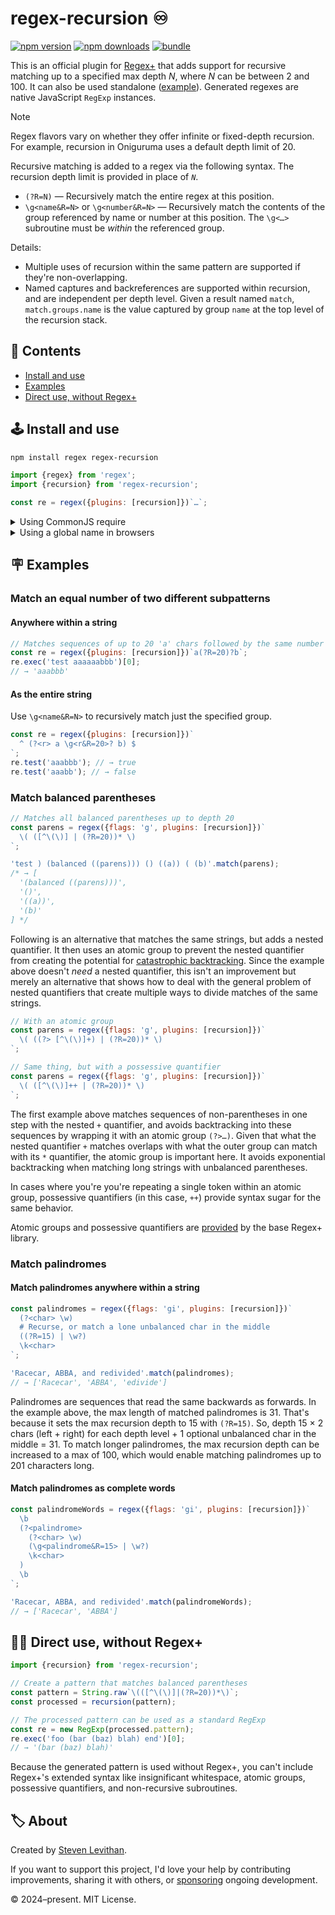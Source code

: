 # regex-recursion ♾️

[![npm version][npm-version-src]][npm-version-href]
[![npm downloads][npm-downloads-src]][npm-downloads-href]
[![bundle][bundle-src]][bundle-href]

This is an official plugin for [Regex+](https://github.com/slevithan/regex) that adds support for recursive matching up to a specified max depth *N*, where *N* can be between 2 and 100. It can also be used standalone ([example](#️-direct-use-without-regex)). Generated regexes are native JavaScript `RegExp` instances.

> [!NOTE]
> Regex flavors vary on whether they offer infinite or fixed-depth recursion. For example, recursion in Oniguruma uses a default depth limit of 20.

Recursive matching is added to a regex via the following syntax. The recursion depth limit is provided in place of *`N`*.

- `(?R=N)` — Recursively match the entire regex at this position.
- `\g<name&R=N>` or `\g<number&R=N>` — Recursively match the contents of the group referenced by name or number at this position. The `\g<…>` subroutine must be *within* the referenced group.

Details:

- Multiple uses of recursion within the same pattern are supported if they're non-overlapping.
- Named captures and backreferences are supported within recursion, and are independent per depth level. Given a result named `match`, `match.groups.name` is the value captured by group `name` at the top level of the recursion stack.

## 📜 Contents

- [Install and use](#️-install-and-use)
- [Examples](#-examples)
- [Direct use, without Regex+](#️-direct-use-without-regex)

## 🕹️ Install and use

```sh
npm install regex regex-recursion
```

```js
import {regex} from 'regex';
import {recursion} from 'regex-recursion';

const re = regex({plugins: [recursion]})`…`;
```

<details>
  <summary>Using CommonJS require</summary>

```js
const {regex} = require('regex');
const {recursion} = require('regex-recursion-cjs');

const re = regex({plugins: [recursion]})`…`;
```

> **Note:** [*regex-recursion-cjs*](https://www.npmjs.com/package/regex-recursion-cjs) is a third-party CommonJS wrapper for this library. It might not always be up to date with the latest version.
</details>

<details>
  <summary>Using a global name in browsers</summary>

```html
<script src="https://cdn.jsdelivr.net/npm/regex@6.0.1/dist/regex.min.js"></script>
<script src="https://cdn.jsdelivr.net/npm/regex-recursion@6.0.2/dist/regex-recursion.min.js"></script>
<script>
  const {regex} = Regex;
  const {recursion} = Regex.plugins;

  const re = regex({plugins: [recursion]})`…`;
</script>
```
</details>

## 🪧 Examples

### Match an equal number of two different subpatterns

#### Anywhere within a string

```js
// Matches sequences of up to 20 'a' chars followed by the same number of 'b'
const re = regex({plugins: [recursion]})`a(?R=20)?b`;
re.exec('test aaaaaabbb')[0];
// → 'aaabbb'
```

#### As the entire string

Use `\g<name&R=N>` to recursively match just the specified group.

```js
const re = regex({plugins: [recursion]})`
  ^ (?<r> a \g<r&R=20>? b) $
`;
re.test('aaabbb'); // → true
re.test('aaabb'); // → false
```

### Match balanced parentheses

```js
// Matches all balanced parentheses up to depth 20
const parens = regex({flags: 'g', plugins: [recursion]})`
  \( ([^\(\)] | (?R=20))* \)
`;

'test ) (balanced ((parens))) () ((a)) ( (b)'.match(parens);
/* → [
  '(balanced ((parens)))',
  '()',
  '((a))',
  '(b)'
] */
```

Following is an alternative that matches the same strings, but adds a nested quantifier. It then uses an atomic group to prevent the nested quantifier from creating the potential for [catastrophic backtracking](https://www.regular-expressions.info/catastrophic.html). Since the example above doesn't *need* a nested quantifier, this isn't an improvement but merely an alternative that shows how to deal with the general problem of nested quantifiers that create multiple ways to divide matches of the same strings.

```js
// With an atomic group
const parens = regex({flags: 'g', plugins: [recursion]})`
  \( ((?> [^\(\)]+) | (?R=20))* \)
`;

// Same thing, but with a possessive quantifier
const parens = regex({flags: 'g', plugins: [recursion]})`
  \( ([^\(\)]++ | (?R=20))* \)
`;
```

The first example above matches sequences of non-parentheses in one step with the nested `+` quantifier, and avoids backtracking into these sequences by wrapping it with an atomic group `(?>…)`. Given that what the nested quantifier `+` matches overlaps with what the outer group can match with its `*` quantifier, the atomic group is important here. It avoids exponential backtracking when matching long strings with unbalanced parentheses.

In cases where you're you're repeating a single token within an atomic group, possessive quantifiers (in this case, `++`) provide syntax sugar for the same behavior.

Atomic groups and possessive quantifiers are [provided](https://github.com/slevithan/regex#atomic-groups) by the base Regex+ library.

### Match palindromes

#### Match palindromes anywhere within a string

```js
const palindromes = regex({flags: 'gi', plugins: [recursion]})`
  (?<char> \w)
  # Recurse, or match a lone unbalanced char in the middle
  ((?R=15) | \w?)
  \k<char>
`;

'Racecar, ABBA, and redivided'.match(palindromes);
// → ['Racecar', 'ABBA', 'edivide']
```

Palindromes are sequences that read the same backwards as forwards. In the example above, the max length of matched palindromes is 31. That's because it sets the max recursion depth to 15 with `(?R=15)`. So, depth 15 × 2 chars (left + right) for each depth level + 1 optional unbalanced char in the middle = 31. To match longer palindromes, the max recursion depth can be increased to a max of 100, which would enable matching palindromes up to 201 characters long.

#### Match palindromes as complete words

```js
const palindromeWords = regex({flags: 'gi', plugins: [recursion]})`
  \b
  (?<palindrome>
    (?<char> \w)
    (\g<palindrome&R=15> | \w?)
    \k<char>
  )
  \b
`;

'Racecar, ABBA, and redivided'.match(palindromeWords);
// → ['Racecar', 'ABBA']
```

## ⛓️‍💥 Direct use, without Regex+

```js
import {recursion} from 'regex-recursion';

// Create a pattern that matches balanced parentheses
const pattern = String.raw`\(([^\(\)]|(?R=20))*\)`;
const processed = recursion(pattern);

// The processed pattern can be used as a standard RegExp
const re = new RegExp(processed.pattern);
re.exec('foo (bar (baz) blah) end')[0];
// → '(bar (baz) blah)'
```

Because the generated pattern is used without Regex+, you can't include Regex+'s extended syntax like insignificant whitespace, atomic groups, possessive quantifiers, and non-recursive subroutines.

## 🏷️ About

Created by [Steven Levithan](https://github.com/slevithan).

If you want to support this project, I'd love your help by contributing improvements, sharing it with others, or [sponsoring](https://github.com/sponsors/slevithan) ongoing development.

© 2024–present. MIT License.

<!-- Badges -->

[npm-version-src]: https://img.shields.io/npm/v/regex-recursion?color=78C372
[npm-version-href]: https://npmjs.com/package/regex-recursion
[npm-downloads-src]: https://img.shields.io/npm/dm/regex-recursion?color=78C372
[npm-downloads-href]: https://npmjs.com/package/regex-recursion
[bundle-src]: https://img.shields.io/bundlejs/size/regex-recursion?color=78C372&label=minzip
[bundle-href]: https://bundlejs.com/?q=regex-recursion&treeshake=[*]
